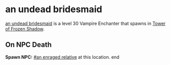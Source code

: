 # an undead bridesmaid



[an undead bridesmaid](/npc/111035) is a level 30 Vampire Enchanter that spawns in [Tower of Frozen Shadow](/zone/111).



## On NPC Death

**Spawn NPC:**  [\#an enraged relative](/npc/111025) at this location.
end